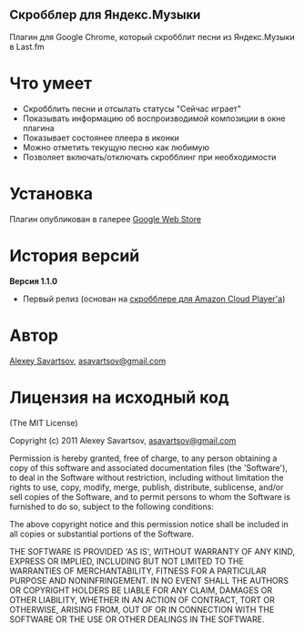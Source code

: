Скробблер для Яндекс.Музыки
-----------------------------

Плагин для Google Chrome, который скробблит песни из Яндекс.Музыки в Last.fm

Что умеет
=========

* Скробблить песни и отсылать статусы "Сейчас играет"
* Показывать информацию об воспроизводимой композиции в окне плагина
* Показывает состоянее плеера в иконки
* Можно отметить текущую песню как любимую
* Позволяет включать/отключать скробблинг при необходимости

Установка
=========

Плагин опубликован в галерее [Google Web Store](https://chrome.google.com/webstore/detail/???)

История версий
==============

**Версия 1.1.0**

* Первый релиз (основан на [скробблере для Amazon Cloud Player'а](https://chrome.google.com/webstore/detail/nolkhoglpmelgkcljkjlfeledieoahoa))

Автор
=====

[Alexey Savartsov](https://github.com/asavartsov), asavartsov@gmail.com

Лицензия на исходный код
========================

(The MIT License)

Copyright (c) 2011 Alexey Savartsov, asavartsov@gmail.com

Permission is hereby granted, free of charge, to any person obtaining
a copy of this software and associated documentation files (the
'Software'), to deal in the Software without restriction, including
without limitation the rights to use, copy, modify, merge, publish,
distribute, sublicense, and/or sell copies of the Software, and to
permit persons to whom the Software is furnished to do so, subject to
the following conditions:

The above copyright notice and this permission notice shall be
included in all copies or substantial portions of the Software.

THE SOFTWARE IS PROVIDED 'AS IS', WITHOUT WARRANTY OF ANY KIND,
EXPRESS OR IMPLIED, INCLUDING BUT NOT LIMITED TO THE WARRANTIES OF
MERCHANTABILITY, FITNESS FOR A PARTICULAR PURPOSE AND NONINFRINGEMENT.
IN NO EVENT SHALL THE AUTHORS OR COPYRIGHT HOLDERS BE LIABLE FOR ANY
CLAIM, DAMAGES OR OTHER LIABILITY, WHETHER IN AN ACTION OF CONTRACT,
TORT OR OTHERWISE, ARISING FROM, OUT OF OR IN CONNECTION WITH THE
SOFTWARE OR THE USE OR OTHER DEALINGS IN THE SOFTWARE.
